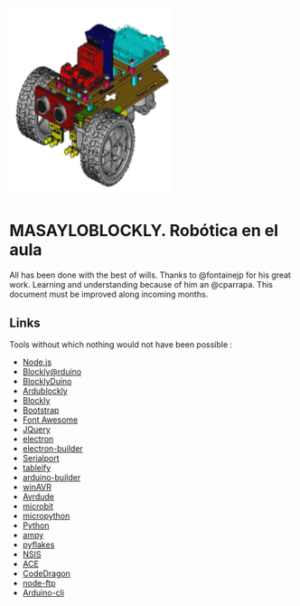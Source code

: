# <img src="https://github.com/agomezgar/masayloBlockly/blob/master/www/media/logoCabecera.png" alt="Masaylo icon"> <br>
<h1>MASAYLOBLOCKLY. Robótica en el aula</h1>
All has been done with the best of wills. Thanks to @fontainejp for his great work. Learning and understanding because of him an @cparrapa. This document must be improved along incoming months.



## Links

Tools without which nothing would not have been possible :

- [Node.js](https://nodejs.org/fr/)
- [Blockly@rduino](https://github.com/technologiescollege/Blockly-at-rduino)
- [BlocklyDuino](https://github.com/BlocklyDuino/BlocklyDuino)
- [Ardublockly](https://github.com/carlosperate/ardublockly)
- [Blockly](https://developers.google.com/blockly)
- [Bootstrap](http://getbootstrap.com)
- [Font Awesome](http://fontawesome.io)
- [JQuery](https://jquery.com)
- [electron](https://electronjs.org/)
- [electron-builder](https://github.com/electron-userland/electron-builder)
- [Serialport](https://github.com/node-serialport/node-serialport)
- [tableify](https://github.com/wankdanker/node-tableify)
- [arduino-builder](https://github.com/arduino/arduino-builder)
- [winAVR](https://sourceforge.net/projects/winavr)
- [Avrdude](http://www.nongnu.org/avrdude)
- [microbit](https://microbit.org/fr/guide/)
- [micropython](https://wiki.mchobby.be/index.php?title=MicroPython-Accueil)
- [Python](https://docs.python.org/fr/3/)
- [ampy](https://github.com/pycampers/ampy)
- [pyflakes](https://github.com/PyCQA/pyflakes)
- [NSIS](https://sourceforge.net/projects/nsis)
- [ACE](https://ace.c9.io/)
- [CodeDragon](https://codedragon.org/)
- [node-ftp](https://github.com/mscdex/node-ftp)
- [Arduino-cli](https://github.com/arduino/arduino-cli)
